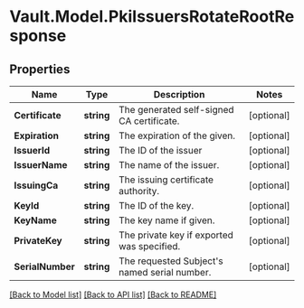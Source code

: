 # Vault.Model.PkiIssuersRotateRootResponse

## Properties

Name | Type | Description | Notes
------------ | ------------- | ------------- | -------------
**Certificate** | **string** | The generated self-signed CA certificate. | [optional] 
**Expiration** | **string** | The expiration of the given. | [optional] 
**IssuerId** | **string** | The ID of the issuer | [optional] 
**IssuerName** | **string** | The name of the issuer. | [optional] 
**IssuingCa** | **string** | The issuing certificate authority. | [optional] 
**KeyId** | **string** | The ID of the key. | [optional] 
**KeyName** | **string** | The key name if given. | [optional] 
**PrivateKey** | **string** | The private key if exported was specified. | [optional] 
**SerialNumber** | **string** | The requested Subject&#x27;s named serial number. | [optional] 

[[Back to Model list]](../README.md#documentation-for-models) [[Back to API list]](../README.md#documentation-for-api-endpoints) [[Back to README]](../README.md)

